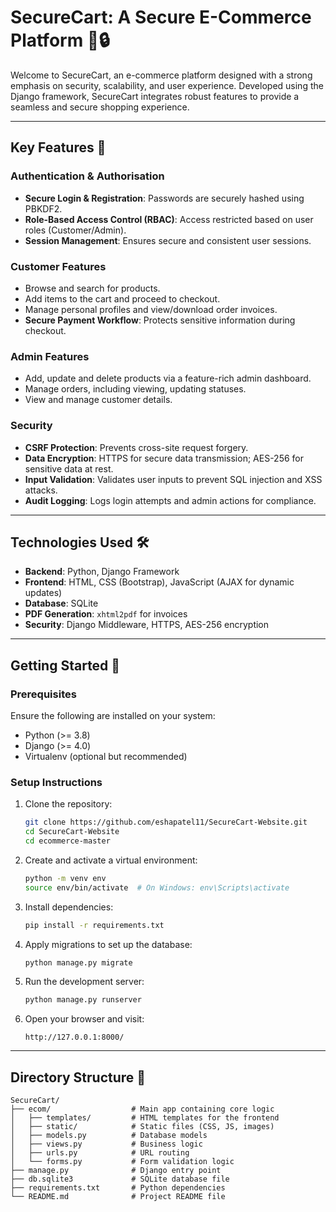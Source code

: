 # SecureCart: A Secure E-Commerce Platform 🛒🔒

Welcome to SecureCart, an e-commerce platform designed with a strong emphasis on security, scalability, and user experience. Developed using the Django framework, SecureCart integrates robust features to provide a seamless and secure shopping experience.

---

## Key Features 🌟

### **Authentication & Authorisation**
- **Secure Login & Registration**: Passwords are securely hashed using PBKDF2.
- **Role-Based Access Control (RBAC)**: Access restricted based on user roles (Customer/Admin).
- **Session Management**: Ensures secure and consistent user sessions.

### **Customer Features**
- Browse and search for products.
- Add items to the cart and proceed to checkout.
- Manage personal profiles and view/download order invoices.
- **Secure Payment Workflow**: Protects sensitive information during checkout.

### **Admin Features**
- Add, update and delete products via a feature-rich admin dashboard.
- Manage orders, including viewing, updating statuses.
- View and manage customer details.

### **Security**
- **CSRF Protection**: Prevents cross-site request forgery.
- **Data Encryption**: HTTPS for secure data transmission; AES-256 for sensitive data at rest.
- **Input Validation**: Validates user inputs to prevent SQL injection and XSS attacks.
- **Audit Logging**: Logs login attempts and admin actions for compliance.

---

## Technologies Used 🛠️
- **Backend**: Python, Django Framework
- **Frontend**: HTML, CSS (Bootstrap), JavaScript (AJAX for dynamic updates)
- **Database**: SQLite
- **PDF Generation**: `xhtml2pdf` for invoices
- **Security**: Django Middleware, HTTPS, AES-256 encryption

---

## Getting Started 🚀

### **Prerequisites**
Ensure the following are installed on your system:
- Python (>= 3.8)
- Django (>= 4.0)
- Virtualenv (optional but recommended)

### **Setup Instructions**
1. Clone the repository:
    ```bash
    git clone https://github.com/eshapatel11/SecureCart-Website.git
    cd SecureCart-Website
    cd ecommerce-master
    ```

2. Create and activate a virtual environment:
    ```bash
    python -m venv env
    source env/bin/activate  # On Windows: env\Scripts\activate
    ```

3. Install dependencies:
    ```bash
    pip install -r requirements.txt
    ```

4. Apply migrations to set up the database:
    ```bash
    python manage.py migrate
    ```

5. Run the development server:
    ```bash
    python manage.py runserver
    ```

6. Open your browser and visit:
    ```
    http://127.0.0.1:8000/
    ```


---

## Directory Structure 📂
```plaintext
SecureCart/
├── ecom/                  # Main app containing core logic
│   ├── templates/         # HTML templates for the frontend
│   ├── static/            # Static files (CSS, JS, images)
│   ├── models.py          # Database models
│   ├── views.py           # Business logic
│   ├── urls.py            # URL routing
│   └── forms.py           # Form validation logic
├── manage.py              # Django entry point
├── db.sqlite3             # SQLite database file
├── requirements.txt       # Python dependencies
└── README.md              # Project README file
